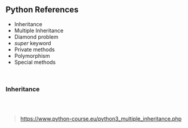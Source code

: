 ## Python References

* Inheritance
* Multiple Inheritance
* Diamond problem
* *super* keyword
* Private methods
* Polymorphism
* Special methods

&nbsp;
&nbsp;
&nbsp;

### Inheritance

```python

```

&nbsp;
&nbsp;
&nbsp;

> https://www.python-course.eu/python3_multiple_inheritance.php
